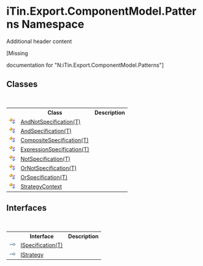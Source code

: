 # iTin.Export.ComponentModel.Patterns Namespace
Additional header content 

\[Missing <summary> documentation for "N:iTin.Export.ComponentModel.Patterns"\]


## Classes
&nbsp;<table><tr><th></th><th>Class</th><th>Description</th></tr><tr><td>![Public class](media/pubclass.gif "Public class")</td><td><a href="T_iTin_Export_ComponentModel_Patterns_AndNotSpecification_1">AndNotSpecification(T)</a></td><td /></tr><tr><td>![Public class](media/pubclass.gif "Public class")</td><td><a href="T_iTin_Export_ComponentModel_Patterns_AndSpecification_1">AndSpecification(T)</a></td><td /></tr><tr><td>![Public class](media/pubclass.gif "Public class")</td><td><a href="T_iTin_Export_ComponentModel_Patterns_CompositeSpecification_1">CompositeSpecification(T)</a></td><td /></tr><tr><td>![Public class](media/pubclass.gif "Public class")</td><td><a href="T_iTin_Export_ComponentModel_Patterns_ExpressionSpecification_1">ExpressionSpecification(T)</a></td><td /></tr><tr><td>![Public class](media/pubclass.gif "Public class")</td><td><a href="T_iTin_Export_ComponentModel_Patterns_NotSpecification_1">NotSpecification(T)</a></td><td /></tr><tr><td>![Public class](media/pubclass.gif "Public class")</td><td><a href="T_iTin_Export_ComponentModel_Patterns_OrNotSpecification_1">OrNotSpecification(T)</a></td><td /></tr><tr><td>![Public class](media/pubclass.gif "Public class")</td><td><a href="T_iTin_Export_ComponentModel_Patterns_OrSpecification_1">OrSpecification(T)</a></td><td /></tr><tr><td>![Public class](media/pubclass.gif "Public class")</td><td><a href="T_iTin_Export_ComponentModel_Patterns_StrategyContext">StrategyContext</a></td><td /></tr></table>

## Interfaces
&nbsp;<table><tr><th></th><th>Interface</th><th>Description</th></tr><tr><td>![Public interface](media/pubinterface.gif "Public interface")</td><td><a href="T_iTin_Export_ComponentModel_Patterns_ISpecification_1">ISpecification(T)</a></td><td /></tr><tr><td>![Public interface](media/pubinterface.gif "Public interface")</td><td><a href="T_iTin_Export_ComponentModel_Patterns_IStrategy">IStrategy</a></td><td /></tr></table>&nbsp;

